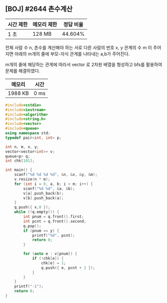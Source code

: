 ## [BOJ] #2644 촌수계산

| 시간 제한 | 메모리 제한 | 정답 비율 |
| --------- | ----------- | --------- |
| 1 초      | 128 MB      | 44.604%   |

전체 사람 수 n, 촌수를 계산해야 하는 서로 다른 사람의 번호 x, y 
관계의 수 m 이 주어지면 아래의 m개의 줄에 부모-자식 관계를 나타내는 a,b가 주어진다.

m개의 줄에 해당하는 관계에 따라서 vector 로 2차원 배열을 형성하고 bfs를 활용하여 문제를 해결하였다.



| 메모리  | 시간 |
| ------- | ---- |
| 1988 KB | 0 ms |

```c++
#include<cstdio>
#include<iostream>
#include<algorithm>
#include<string.h>
#include<vector>
#include<queue>
using namespace std;
typedef pair<int, int> p;

int n, m, x, y;
vector<vector<int>> v;
queue<p> q;
int chk[101];

int main() {
	scanf("%d %d %d %d", &n, &x, &y, &m);
	v.resize(n * m);
	for (int i = 0, a, b; i < m; i++) {
		scanf("%d %d", &a, &b);
		v[a].push_back(b);
		v[b].push_back(a);
	}
	q.push({ x,0 });
	while (!q.empty()) {
		int pnum = q.front().first;
		int pcnt = q.front().second;
		q.pop();
		if (pnum == y) {
			printf("%d", pcnt);
			return 0;
		}

		for (auto e : v[pnum]) {
			if (!chk[e]) {
				chk[e] = 1;
				q.push({ e, pcnt + 1 });
			}
		}
	}
	printf("-1");
	return 0;
}
```

